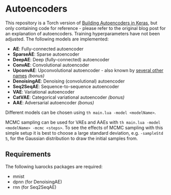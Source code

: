 Autoencoders
============

This repository is a Torch version of [Building Autoencoders in Keras](http://blog.keras.io/building-autoencoders-in-keras.html), but only containing code for reference - please refer to the original blog post for an explanation of autoencoders. Training hyperparameters have not been adjusted. The following models are implemented:

- **AE**: Fully-connected autoencoder
- **SparseAE**: Sparse autoencoder
- **DeepAE**: Deep (fully-connected) autoencoder
- **ConvAE**: Convolutional autoencoder
- **UpconvAE**: Upconvolutional autoencoder - also known by [several other names](https://github.com/torch/nn/blob/master/doc/convolution.md#spatialfullconvolution) *(bonus)*
- **DenoisingAE**: Denoising (convolutional) autoencoder
- **Seq2SeqAE**: Sequence-to-sequence autoencoder
- **VAE**: Variational autoencoder
- **CatVAE**: Categorical variational autoencoder *(bonus)*
- **AAE**: Adversarial autoencoder *(bonus)*

Different models can be chosen using `th main.lua -model <modelName>`.

MCMC sampling can be used for VAEs and AAEs with `th main.lua -model <modelName> -mcmc <steps>`. To see the effects of MCMC sampling with this simple setup it is best to choose a large standard deviation, e.g. `-sampleStd 5`, for the Gaussian distribution to draw the initial samples from.

Requirements
------------

The following luarocks packages are required:

- mnist
- dpnn (for DenoisingAE)
- rnn (for Seq2SeqAE)
